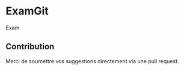# ExamGit
Exam


## Contribution

Merci de soumettre vos suggestions directement via une pull request.
